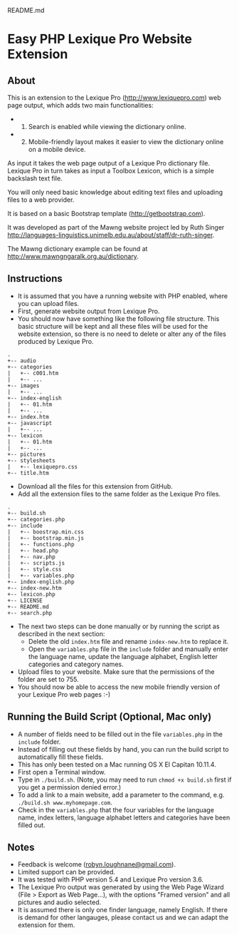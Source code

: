 README.md

# Easy PHP Lexique Pro Website Extension

## About

This is an extension to the Lexique Pro (http://www.lexiquepro.com) web page output, which adds two main functionalities: 
- 1. Search is enabled while viewing the dictionary online. 
- 2. Mobile-friendly layout makes it easier to view the dictionary online on a mobile device. 

As input it takes the web page output of a Lexique Pro dictionary file. Lexique Pro in turn takes as input a Toolbox Lexicon, which is a simple backslash text file.

You will only need basic knowledge about editing text files and uploading files to a web provider.

It is based on a basic Bootstrap template (<http://getbootstrap.com>).

It was developed as part of the Mawng website project led by Ruth Singer <http://languages-linguistics.unimelb.edu.au/about/staff/dr-ruth-singer>.

The Mawng dictionary example can be found at <http://www.mawngngaralk.org.au/dictionary>.

## Instructions

- It is assumed that you have a running website with PHP enabled, where you can upload files.
- First, generate website output from Lexique Pro. 
- You should now have something like the following file structure. This basic structure will be kept and all these files will be used for the website extension, so there is no need to delete or alter any of the files produced by Lexique Pro.

```
.
+-- audio
+-- categories
|   +-- c001.htm
|   +-- ...
+-- images
|   +-- ...
+-- index-english
|   +-- 01.htm
|   +-- ...
+-- index.htm
+-- javascript
|   +-- ...
+-- lexicon
|   +-- 01.htm
|   +-- ...
+-- pictures
+-- stylesheets
|   +-- lexiquepro.css
+-- title.htm
```

- Download all the files for this extension from GitHub.
- Add all the extension files to the same folder as the Lexique Pro files.

```
.
+-- build.sh
+-- categories.php
+-- include
|   +-- boostrap.min.css
|   +-- bootstrap.min.js
|   +-- functions.php
|   +-- head.php
|   +-- nav.php
|   +-- scripts.js
|   +-- style.css
|   +-- variables.php
+-- index-english.php
+-- index-new.htm
+-- lexicon.php
+-- LICENSE
+-- README.md
+-- search.php
```

- The next two steps can be done manually or by running the script as described in the next section:
    - Delete the old `index.htm` file and rename `index-new.htm` to replace it.
    - Open the `variables.php` file in the `include` folder and manually enter the language name, update the language alphabet, English letter categories and category names.
- Upload files to your website. Make sure that the permissions of the folder are set to 755.
- You should now be able to access the new mobile friendly version of your Lexique Pro web pages :-)

## Running the Build Script (Optional, Mac only)
- A number of fields need to be filled out in the file `variables.php` in the `include` folder.
- Instead of filling out these fields by hand, you can run the build script to automatically fill these fields.
- This has only been tested on a Mac running OS X El Capitan 10.11.4.
- First open a Terminal window.
- Type in `./build.sh`. (Note, you may need to run `chmod +x build.sh` first if you get a permission denied error.)
- To add a link to a main website, add a parameter to the command, e.g. `./build.sh www.myhomepage.com`.
- Check in the `variables.php` that the four variables for the language name, index letters, language alphabet letters and categories have been filled out.

## Notes
- Feedback is welcome (robyn.loughnane@gmail.com).
- Limited support can be provided.
- It was tested with PHP version 5.4 and Lexique Pro version 3.6.
- The Lexique Pro output was generated by using the Web Page Wizard (File > Export as Web Page...), with the options "Framed version" and all pictures and audio selected.
- It is assumed there is only one finder language, namely English. If there is demand for other langauges, please contact us and we can adapt the extension for them.
